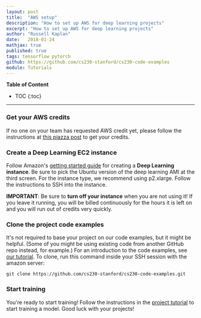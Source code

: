 ```yaml
---
layout: post
title:  "AWS setup"
description: "How to set up AWS for deep learning projects"
excerpt: "How to set up AWS for deep learning projects"
author: "Russell Kaplan"
date:   2018-01-24
mathjax: true
published: true
tags: tensorflow pytorch
github: https://github.com/cs230-stanford/cs230-code-examples
module: Tutorials
---
```


__Table of Content__

* TOC
{:toc}


---

### Get your AWS credits

If no one on your team has requested AWS credit yet, please follow the instructions at [this piazza post](https://piazza.com/class/jc3wjzy24dyj?cid=192) to get your credits.

### Create a Deep Learning EC2 instance

Follow Amazon's [getting started guide][aws-tutorial] for creating a __Deep Learning instance__. Be sure to pick the Ubuntu version of the deep learning AMI at the third screen. For the instance type, we recommend using p2.xlarge. Follow the instructions to SSH into the instance.

**IMPORTANT**: Be sure to **turn off your instance** when you are not using it! If you leave it running, you will be billed continuously for the hours it is left on and you will run out of credits very quickly.

<!-- TODO: May need a section on how to set up an EBS volume -->

### Clone the project code examples

It's not required to base your project on our code examples, but it might be helpful. (Some of you might be using existing code from another GitHub repo instead, for example.)
For an introduction to the code examples, see [our tutorial][post-1]. To clone, run this command inside your SSH session with the amazon server:
```
git clone https://github.com/cs230-stanford/cs230-code-examples.git
```


### Start training

You're ready to start training! Follow the instructions in the [project tutorial][post-1] to start training a model. Good luck with your projects!



<!-- Links -->
[post-1]: https://cs230-stanford.github.io/project-code-examples.html
[aws-tutorial]: https://aws.amazon.com/blogs/machine-learning/get-started-with-deep-learning-using-the-aws-deep-learning-ami/
